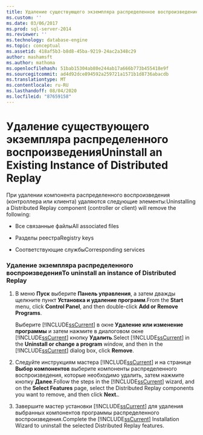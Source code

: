 ```yaml
---
title: Удаление существующего экземпляра распределенное воспроизведение | Документация Майкрософт
ms.custom: ''
ms.date: 03/06/2017
ms.prod: sql-server-2014
ms.reviewer: ''
ms.technology: database-engine
ms.topic: conceptual
ms.assetid: 418af5b3-b8d8-45ba-9219-24ac2a348c29
author: mashamsft
ms.author: mathoma
ms.openlocfilehash: 51bab15304ab80e244ab17a666b773b455418e9f
ms.sourcegitcommit: ad4d92dce894592a259721a1571b1d8736abacdb
ms.translationtype: MT
ms.contentlocale: ru-RU
ms.lasthandoff: 08/04/2020
ms.locfileid: "87659158"
---
```

# <a name="uninstall-an-existing-instance-of-distributed-replay"></a><span data-ttu-id="abf07-102">Удаление существующего экземпляра распределенного воспроизведения</span><span class="sxs-lookup"><span data-stu-id="abf07-102">Uninstall an Existing Instance of Distributed Replay</span></span>
  <span data-ttu-id="abf07-103">При удалении компонента распределенного воспроизведения (контроллера или клиента) удаляются следующие элементы:</span><span class="sxs-lookup"><span data-stu-id="abf07-103">Uninstalling a Distributed Replay component (controller or client) will remove the following:</span></span>  
  
-   <span data-ttu-id="abf07-104">Все связанные файлы</span><span class="sxs-lookup"><span data-stu-id="abf07-104">All associated files</span></span>  
  
-   <span data-ttu-id="abf07-105">Разделы реестра</span><span class="sxs-lookup"><span data-stu-id="abf07-105">Registry keys</span></span>  
  
-   <span data-ttu-id="abf07-106">Соответствующие службы</span><span class="sxs-lookup"><span data-stu-id="abf07-106">Corresponding services</span></span>  
  
### <a name="to-uninstall-an-instance-of-distributed-replay"></a><span data-ttu-id="abf07-107">Удаление экземпляра распределенного воспроизведения</span><span class="sxs-lookup"><span data-stu-id="abf07-107">To uninstall an instance of Distributed Replay</span></span>  
  
1.  <span data-ttu-id="abf07-108">В меню **Пуск** выберите **Панель управления**, а затем дважды щелкните пункт **Установка и удаление программ**.</span><span class="sxs-lookup"><span data-stu-id="abf07-108">From the **Start** menu, click **Control Panel**, and then double-click **Add or Remove Programs**.</span></span>  
  
     <span data-ttu-id="abf07-109">Выберите [!INCLUDE[ssCurrent](../../includes/sscurrent-md.md)] в окне **Удаление или изменение программы** и затем нажмите в диалоговом окне [!INCLUDE[ssCurrent](../../includes/sscurrent-md.md)] кнопку **Удалить**.</span><span class="sxs-lookup"><span data-stu-id="abf07-109">Select [!INCLUDE[ssCurrent](../../includes/sscurrent-md.md)] in the **Uninstall or change a program** window, and then in the [!INCLUDE[ssCurrent](../../includes/sscurrent-md.md)] dialog box, click **Remove**.</span></span>  
  
2.  <span data-ttu-id="abf07-110">Следуйте инструкциям мастера [!INCLUDE[ssCurrent](../../includes/sscurrent-md.md)] и на странице **Выбор компонентов** выберите компоненты распределенного воспроизведения, которые необходимо удалить, затем нажмите кнопку **Далее**.</span><span class="sxs-lookup"><span data-stu-id="abf07-110">Follow the steps in the [!INCLUDE[ssCurrent](../../includes/sscurrent-md.md)] wizard, and on the **Select Features** page, select the Distributed Replay components you want to remove, and then click **Next.**.</span></span>  
  
3.  <span data-ttu-id="abf07-111">Завершите мастер установки [!INCLUDE[ssCurrent](../../includes/sscurrent-md.md)] для удаления выбранных компонентов программы распределенного воспроизведения.</span><span class="sxs-lookup"><span data-stu-id="abf07-111">Complete the [!INCLUDE[ssCurrent](../../includes/sscurrent-md.md)] Installation Wizard to uninstall the selected Distributed Replay features.</span></span>  
  
  
